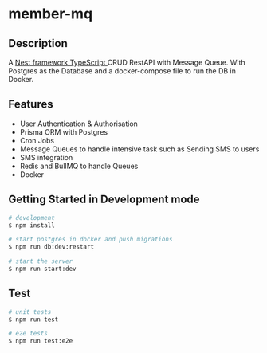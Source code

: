 # member-mq

## Description

A [Nest framework TypeScript ](https://github.com/nestjs/nest) CRUD RestAPI with Message Queue.
With Postgres as the Database and a docker-compose file to run the DB in Docker.

## Features
- User Authentication & Authorisation
- Prisma ORM with Postgres
- Cron Jobs 
- Message Queues to handle intensive task such as Sending SMS to users
- SMS integration
- Redis and BullMQ to handle Queues
- Docker

## Getting Started in Development mode

```bash
# development
$ npm install

# start postgres in docker and push migrations
$ npm run db:dev:restart 

# start the server
$ npm run start:dev
```

## Test

```bash
# unit tests
$ npm run test

# e2e tests
$ npm run test:e2e

```


